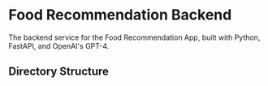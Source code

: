 # Food Recommendation Backend

The backend service for the Food Recommendation App, built with Python, FastAPI, and OpenAI's GPT-4.

## Directory Structure 